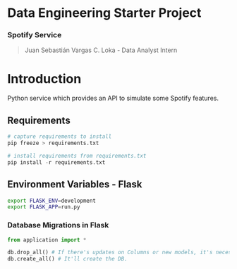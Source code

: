 # Data Engineering Starter Project
### Spotify Service
> Juan Sebastián Vargas C.
> Loka - Data Analyst Intern

# Introduction
Python service which provides an API to simulate some Spotify features. 


## Requirements
```python
# capture requirements to install
pip freeze > requirements.txt

# install requirements from requirements.txt
pip install -r requirements.txt
```

## Environment Variables - Flask
```bash
export FLASK_ENV=development
export FLASK_APP=run.py
```

### Database Migrations in Flask
```python
from application import *

db.drop_all() # If there's updates on Columns or new models, it's necessary to drop the DB
db.create_all() # It'll create the DB.
```